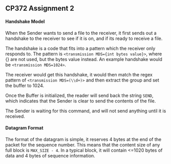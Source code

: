 ## CP372 Assignment 2

#### Handshake Model

When the Sender wants to send a file to the receiver, it first sends out a handshake to the receiver to see if it is on, and if its ready to receive a file.

The handshake is a code that fits into a pattern which the receiver only responds to. The pattern is `<transmission MDS={int bytes value}>`, where {} are not used, but the bytes value instead. 
An example handshake would be `<transmission MDS=1024>`.

The receiver would get this handshake, it would then match the regex pattern of `<transmission MDS=(\\d+)>` and then extract the group and set the buffer to 1024.

Once the Buffer is initialized, the reader will send back the string `SEND`, which indicates that the Sender is clear to send the contents of the file.

The Sender is waiting for this command, and will not send anything until it is received.
#### Datagram Format

The format of the datagram is simple, it reserves 4 bytes at the end of the packet for the sequence number.
This means that the content size of any full block is `MAX_SIZE - 4`.
In a typical block, it will contain <=1020 bytes of data and 4 bytes of sequence information.

